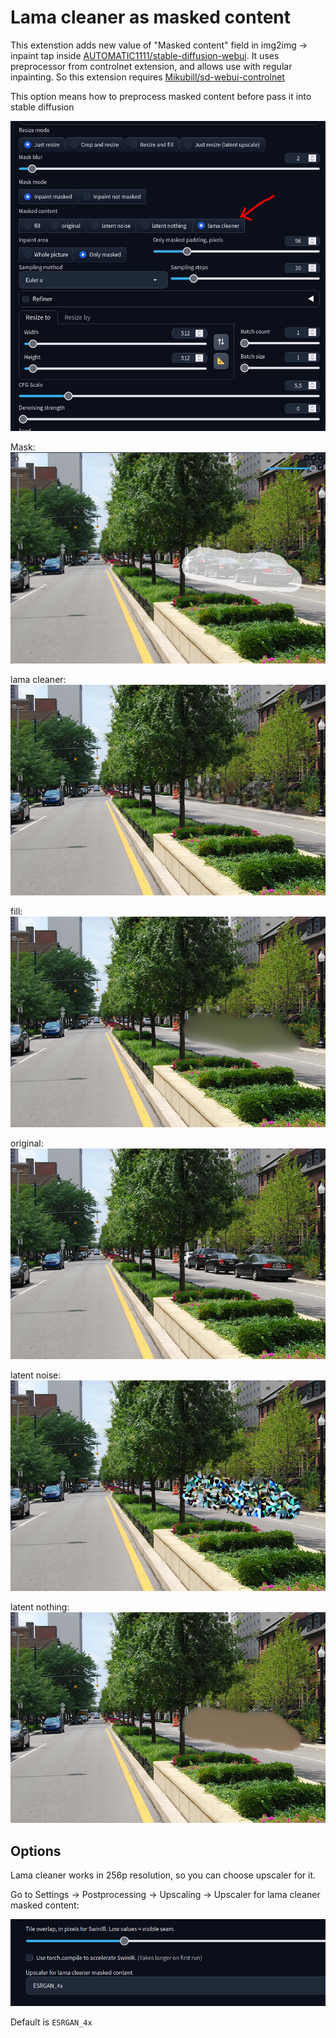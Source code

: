 # Lama cleaner as masked content

This extenstion adds new value of "Masked content" field in img2img -> inpaint tap inside [AUTOMATIC1111/stable-diffusion-webui](https://github.com/AUTOMATIC1111/stable-diffusion-webui). It uses preprocessor from controlnet extension, and allows use with regular inpainting. So this extension requires [Mikubill/sd-webui-controlnet](https://github.com/Mikubill/sd-webui-controlnet)

This option means how to preprocess masked content before pass it into stable diffusion

![](images/gui.jpg)

Mask:
![](images/mask.jpg)

lama cleaner:
![](images/lama_cleaner.jpg)

fill:
![](images/fill.jpg)

original:
![](images/original.jpg)

latent noise:
![](images/latent_noise.jpg)

latent nothing:
![](images/latent_nothing.jpg)



## Options

Lama cleaner works in 256p resolution, so you can choose upscaler for it.

Go to Settings -> Postprocessing -> Upscaling -> Upscaler for lama cleaner masked content:

![](images/options.jpg)

Default is `ESRGAN_4x`
